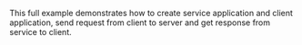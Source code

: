 This full example demonstrates how to create service application and client application, send request from client to server and get response from service to client. 
